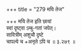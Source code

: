 +++
title = "279 मयि तेज"

+++
मयि तेज इति छायां  
स्वां दृष्ट्वा ऽम्बु-गतां जपेत्।  
सावित्रीम् अशुचौ दृष्टे  
चापल्ये च +अनृते ऽपि च  ॥ ३.२७९ ॥